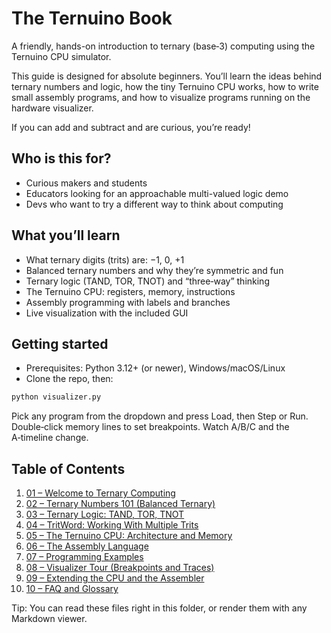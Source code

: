 # The Ternuino Book

A friendly, hands-on introduction to ternary (base‑3) computing using the Ternuino CPU simulator.

This guide is designed for absolute beginners. You’ll learn the ideas behind ternary numbers and logic, how the tiny Ternuino CPU works, how to write small assembly programs, and how to visualize programs running on the hardware visualizer.

If you can add and subtract and are curious, you’re ready!

## Who is this for?
- Curious makers and students
- Educators looking for an approachable multi-valued logic demo
- Devs who want to try a different way to think about computing

## What you’ll learn
- What ternary digits (trits) are: −1, 0, +1
- Balanced ternary numbers and why they’re symmetric and fun
- Ternary logic (TAND, TOR, TNOT) and “three‑way” thinking
- The Ternuino CPU: registers, memory, instructions
- Assembly programming with labels and branches
- Live visualization with the included GUI

## Getting started
- Prerequisites: Python 3.12+ (or newer), Windows/macOS/Linux
- Clone the repo, then:

```bash
python visualizer.py
```

Pick any program from the dropdown and press Load, then Step or Run. Double‑click memory lines to set breakpoints. Watch A/B/C and the A‑timeline change.

## Table of Contents
1. [01 – Welcome to Ternary Computing](01-welcome.md)
2. [02 – Ternary Numbers 101 (Balanced Ternary)](02-ternary-numbers.md)
3. [03 – Ternary Logic: TAND, TOR, TNOT](03-ternary-logic.md)
4. [04 – TritWord: Working With Multiple Trits](04-tritword.md)
5. [05 – The Ternuino CPU: Architecture and Memory](05-architecture.md)
6. [06 – The Assembly Language](06-assembly.md)
7. [07 – Programming Examples](07-examples.md)
8. [08 – Visualizer Tour (Breakpoints and Traces)](08-visualizer.md)
9. [09 – Extending the CPU and the Assembler](09-extending.md)
10. [10 – FAQ and Glossary](10-faq-glossary.md)

Tip: You can read these files right in this folder, or render them with any Markdown viewer.
